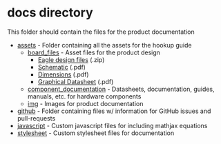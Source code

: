 docs directory
====================
This folder should contain the files for the product documentation

* [assets](/docs/assets/) - Folder containing all the assets for the hookup guide
    * [board_files](/docs/assets/board_files/) - Asset files for the product design
        * [Eagle design files](/docs/assets/board_files/eagle_files.zip) (.zip)
        * [Schematic](/docs/assets/board_files/schematic.pdf) (.pdf)
        * [Dimensions](/docs/assets/board_files/dimensions.pdf) (.pdf)
        * [Graphical Datasheet](/docs/assets/board_files/graphical_datasheet.pdf) (.pdf)
    * [component_documentation](/docs/assets/component_documentation/) - Datasheets, documentation, guides, manuals, etc. for hardware components
    * [img](/docs/assets/img/) - Images for product documentation
* [github](/docs/github/) - Folder containing files w/ information for GitHub issues and pull-requests
* [javascript](/docs/javascript/) - Custom javascript files for including mathjax equations
* [stylesheet](/docs/stylesheet/) - Custom stylesheet files for documentation